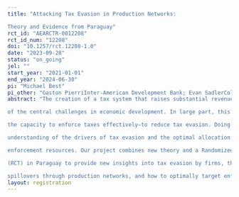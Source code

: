 ```yaml
---
title: "Attacking Tax Evasion in Production Networks:
Theory and Evidence from Paraguay"
rct_id: "AEARCTR-0012208"
rct_id_num: "12208"
doi: "10.1257/rct.12208-1.0"
date: "2023-09-28"
status: "on_going"
jel: ""
start_year: "2021-01-01"
end_year: "2024-06-30"
pi: "Michael Best"
pi_other: "Gaston PierriInter-American Development Bank; Evan SadlerColumbia University"
abstract: "The creation of a tax system that raises substantial revenues efficiently and equitably is one
of the central challenges in economic development. In large part, this relies on the creation of
the capacity to enforce taxes effectively—to reduce tax evasion. Doing this requires a detailed
understanding of the drivers of tax evasion and the optimal allocation of extremely scarce tax
enforcement resources. Our project combines new theory and a Randomized Controlled Trial
(RCT) in Paraguay to provide new insights into tax evasion by firms, the strength of enforcement
spillovers through production networks, and how to optimally target enforcement activities."
layout: registration
---
```


